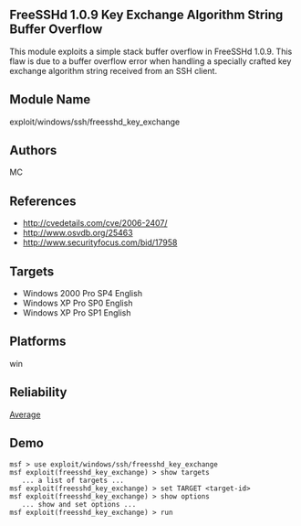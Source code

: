 ## FreeSSHd 1.0.9 Key Exchange Algorithm String Buffer Overflow

This module exploits a simple stack buffer overflow in 
FreeSSHd 1.0.9. This flaw is due to a buffer overflow error 
when handling a specially crafted key exchange algorithm 
string received from an SSH client.


## Module Name
exploit/windows/ssh/freesshd_key_exchange

## Authors
MC


## References
* http://cvedetails.com/cve/2006-2407/
* http://www.osvdb.org/25463
* http://www.securityfocus.com/bid/17958



## Targets
* Windows 2000 Pro SP4 English
* Windows XP Pro SP0 English
* Windows XP Pro SP1 English


## Platforms
win

## Reliability
[Average](https://github.com/rapid7/metasploit-framework/wiki/Exploit-Ranking)

## Demo

```
msf > use exploit/windows/ssh/freesshd_key_exchange
msf exploit(freesshd_key_exchange) > show targets
   ... a list of targets ...
msf exploit(freesshd_key_exchange) > set TARGET <target-id>
msf exploit(freesshd_key_exchange) > show options
   ... show and set options ...
msf exploit(freesshd_key_exchange) > run
```
    
    